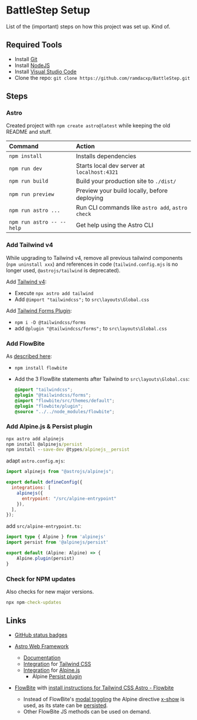 # BattleStep Setup

List of the (important) steps on how this project was set up. Kind of.

## Required Tools

* Install [Git](https://git-scm.com/downloads)
* Install [NodeJS](https://nodejs.org/en/download)
* Install [Visual Studio Code](https://code.visualstudio.com/download)
* Clone the repo: `git clone https://github.com/ramdacxp/BattleStep.git`

## Steps

### Astro

Created project with `npm create astro@latest` while keeping the old README and stuff.

| Command                   | Action                                           |
| :------------------------ | :----------------------------------------------- |
| `npm install`             | Installs dependencies                            |
| `npm run dev`             | Starts local dev server at `localhost:4321`      |
| `npm run build`           | Build your production site to `./dist/`          |
| `npm run preview`         | Preview your build locally, before deploying     |
| `npm run astro ...`       | Run CLI commands like `astro add`, `astro check` |
| `npm run astro -- --help` | Get help using the Astro CLI                     |

### Add Tailwind v4

While upgrading to Tailwind v4, remove all previous tailwind components (`npm uninstall xxx`) and references in code (`tailwind.config.mjs` is no longer used, `@astrojs/tailwind` is deprecated).

Add [Tailwind v4](https://docs.astro.build/en/guides/styling/#tailwind):

* Execute `npx astro add tailwind`
* Add `@import "tailwindcss";` to `src\layouts\Global.css`

Add [Tailwind Forms Plugin](https://github.com/tailwindlabs/tailwindcss/discussions/15816#discussioncomment-12085950):

* `npm i -D @tailwindcss/forms`
* add `@plugin "@tailwindcss/forms";` to `src\layouts\Global.css`

### Add FlowBite

As [described here](https://flowbite.com/docs/getting-started/astro/#install-flowbite):

* `npm install flowbite`
* Add the 3 FlowBite statements after Tailwind to `src\layouts\Global.css`:

  ```css
  @import "tailwindcss";
  @plugin "@tailwindcss/forms";
  @import "flowbite/src/themes/default";
  @plugin "flowbite/plugin";
  @source "../../node_modules/flowbite";
  ```

### Add Alpine.js & Persist plugin

```cmd
npx astro add alpinejs
npm install @alpinejs/persist
npm install --save-dev @types/alpinejs__persist
```

adapt `astro.config.mjs`:

```javascript
import alpinejs from "@astrojs/alpinejs";

export default defineConfig({
  integrations: [
    alpinejs({
      entrypoint: "/src/alpine-entrypoint"
    }),
  ],
});
```

add `src/alpine-entrypoint.ts`:

```ts
import type { Alpine } from 'alpinejs'
import persist from '@alpinejs/persist'

export default (Alpine: Alpine) => {
    Alpine.plugin(persist)
}
```

### Check for NPM updates

Also checks for new major versions.

```cmd
npx npm-check-updates
```

## Links

* [GitHub status badges](https://shields.io/badges/git-hub-last-commit)

* [Astro Web Framework](https://astro.build/)
  * [Documentation](https://docs.astro.build)
  * [Integration](https://docs.astro.build/en/guides/integrations-guide/tailwind/) for [Tailwind CSS](https://tailwindcss.com/)  
  * [Integration](https://docs.astro.build/en/guides/integrations-guide/alpinejs/) for [Alpine.js](https://alpinejs.dev/)
    * Alpine [Persist plugin](https://alpinejs.dev/plugins/persist)
* [FlowBite](https://flowbite.com/) with [install instructions for Tailwind CSS Astro - Flowbite](https://flowbite.com/docs/getting-started/astro/)
  * Instead of FlowBite's [modal toggling](https://flowbite.com/docs/components/modal/) the Alpine directive [x-show](https://alpinejs.dev/directives/show) is used, as its state can be [persisted](https://alpinejs.dev/plugins/persist#custom-key).
  * Other FlowBite JS methods can be used on demand.
